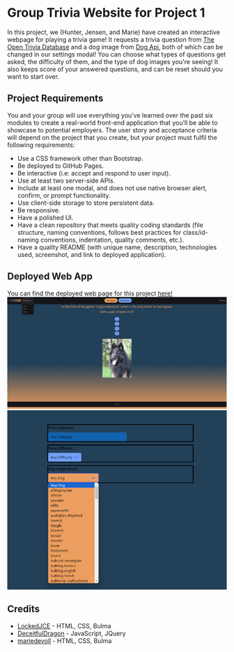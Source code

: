 # Group Trivia Website for Project 1
In this project, we (Hunter, Jensen, and Marie) have created an interactive webpage for playing a trivia game!
It requests a trivia question from [The Open Trivia Database](https://opentdb.com/) and a dog image from [Dog Api](https://dog.ceo/dog-api/), both of which can be changed in our settings modal! You can choose what types of questions get asked, the difficulty of them, and the type of dog images you're seeing!
It also keeps score of your answered questions, and can be reset should you want to start over.

## Project Requirements
You and your group will use everything you’ve learned over the past six modules to create a real-world front-end application that you’ll be able to showcase to potential employers. The user story and acceptance criteria will depend on the project that you create, but your project must fulfil the following requirements:

- Use a CSS framework other than Bootstrap.
- Be deployed to GitHub Pages.
- Be interactive (i.e: accept and respond to user input).
- Use at least two server-side APIs.
- Include at least one modal, and does not use native browser alert, confirm, or prompt functionality.
- Use client-side storage to store persistent data.
- Be responsive.
- Have a polished UI.
- Have a clean repository that meets quality coding standards (file structure, naming conventions, follows best practices for class/id-naming conventions, indentation, quality comments, etc.).
- Have a quality README (with unique name, description, technologies used, screenshot, and link to deployed application).

## Deployed Web App
You can find the deployed web page for this project [here!](https://lockedjce.github.io/Group-Trivia-Website/)
![Screenshot](./assets/images/screenshot1.png "Screenshot 1")
![Screenshot](./assets/images/screenshot2.png "Screenshot 2")

## Credits
- [LockedJCE](https://github.com/LockedJCE) - HTML, CSS, Bulma
- [DeceitfulDragon](https://github.com/DeceitfulDragon) - JavaScript, JQuery
- [mariedevoll](https://github.com/mariedevoll) - HTML, CSS, Bulma


